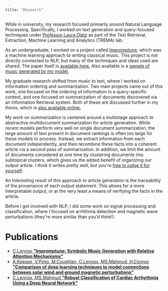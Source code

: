 ```yaml
---
title: "Research"
---
```


While in university, my research focused primarily around Natural Language Processing. Specifically, I worked on text generation and query-focused techniques under [Professor Laura Dietz](https://www.cs.unh.edu/~dietz/) as part of the Text Retrieval, Extraction, Machine Learning and Analytics (TREMA) lab. 

As an undergraduate, I worked on a project called [Impromptune](https://github.com/connor-lennox/Impromptune), which was a machine learning approach to writing classical music. This project is not directly connected to NLP, but many of the techniques and ideas used are shared. The paper itself is [available here.](/pubs/impromptune.pdf) Also available is a [sample of music generated by my model.](/other/impromptune_demo.mp3)

My graduate research shifted from music to text, where I worked on information ordering and summarization. Two main projects came out of this work, one focused on the ordering of information in a query-specific context, and one focused on summarization of documents discovered via an Information Retrieval system. Both of these are discussed further in my thesis, which is [also available online.](/pubs/thesis.pdf)

My work on summarization is centered around a multistage approach to abstractive multidocument summarization for article generation. While recent models perform very well on single document summarization, the large amount of text present in document rankings is often too large for these models to process. Instead, we extract information from each document independently, and then recombine these facts into a coherent article via a second pass of summarization. In addition, we limit the amount of documents considered at one time by clustering documents into subtopical clusters, which gives us the added benefit of organizing our output article. I think it writes pretty well, but you're [free to judge it for yourself](/other/thesis_generation_demo.pdf).

An interesting result of this approach to article generation is the traceability of the provenance of each output statement. This allows for a more interpretable output, or at the very least a means of verifying the facts in the article.

Before I got involved with NLP, I did some work on signal processing and classification, where I focused on arrhthmia detection and magnetic wave perturbations (they're more similar than you'd think!).


# Publications

- [C.Lennox **"Impromptune: Symbolic Music Generation with Relative Attention Mechanisms"**](pubs/impromptune.pdf)
- [A.Keesee, V.Pinto, M.Coughlan, C.Lennox, MS.Mahmud, H.Connor **"Comparison of deep learning techniques to model connections between solar wind and ground magnetic perturbations"**](pubs/magnetic-perturbations.pdf)
- [C.Lennox, MS.Mahmud **"Robust Classification of Cardiac Arrhythmia Using a Deep Neural Network"**](pubs/arrhythmia-detection.pdf)
